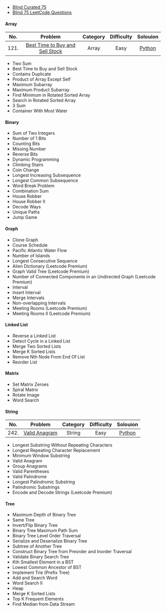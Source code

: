 
- [Blind Curated 75](https://leetcode.com/list/xoqag3yj/)
- [Blind 75 LeetCode Questions](https://leetcode.com/discuss/general-discussion/460599/blind-75-leetcode-questions)

#### **Array**
| No.   | Problem  | Category  | Difficulty | Solouion |
|:--------:|:-----------:|:---------:|:---------:|:---------:|
121.|[Best Time to Buy and Sell Stock](https://leetcode.com/problems/best-time-to-buy-and-sell-stock/) |Array |Easy |  [Python](/Blind%20Curated%2075/python/121-Best-Time-to-Buy-and-Sell-Stock.md)
- Two Sum
- Best Time to Buy and Sell Stock
- Contains Duplicate
- Product of Array Except Self
- Maximum Subarray
- Maximum Product Subarray
- Find Minimum in Rotated Sorted Array
- Search in Rotated Sorted Array
- 3 Sum
- Container With Most Water
#### **Binary**
- Sum of Two Integers
- Number of 1 Bits
- Counting Bits
- Missing Number
- Reverse Bits
- Dynamic Programming
- Climbing Stairs
- Coin Change
- Longest Increasing Subsequence
- Longest Common Subsequence
- Word Break Problem
- Combination Sum
- House Robber
- House Robber II
- Decode Ways
- Unique Paths
- Jump Game
#### **Graph**
- Clone Graph
- Course Schedule
- Pacific Atlantic Water Flow
- Number of Islands
- Longest Consecutive Sequence
- Alien Dictionary (Leetcode Premium)
- Graph Valid Tree (Leetcode Premium)
- Number of Connected Components in an Undirected Graph (Leetcode Premium)
- Interval
- Insert Interval
- Merge Intervals
- Non-overlapping Intervals
- Meeting Rooms (Leetcode Premium)
- Meeting Rooms II (Leetcode Premium)
#### **Linked List**
- Reverse a Linked List
- Detect Cycle in a Linked List
- Merge Two Sorted Lists
- Merge K Sorted Lists
- Remove Nth Node From End Of List
- Reorder List
#### **Matrix**
- Set Matrix Zeroes
- Spiral Matrix
- Rotate Image
- Word Search
#### **String**
| No.   | Problem  | Category  | Difficulty | Solouion |
|:--------:|:-----------:|:---------:|:---------:|:---------:|
242.|[Valid Anagram](https://leetcode.com/problems/valid-anagram/) |String |Easy |  [Python](/Blind%20Curated%2075/python/242-Valid-Anagram.md)
- Longest Substring Without Repeating Characters
- Longest Repeating Character Replacement
- Minimum Window Substring
- Valid Anagram
- Group Anagrams
- Valid Parentheses
- Valid Palindrome
- Longest Palindromic Substring
- Palindromic Substrings
- Encode and Decode Strings (Leetcode Premium)
#### **Tree**
- Maximum Depth of Binary Tree
- Same Tree
- Invert/Flip Binary Tree
- Binary Tree Maximum Path Sum
- Binary Tree Level Order Traversal
- Serialize and Deserialize Binary Tree
- Subtree of Another Tree
- Construct Binary Tree from Preorder and Inorder Traversal
- Validate Binary Search Tree
- Kth Smallest Element in a BST
- Lowest Common Ancestor of BST
- Implement Trie (Prefix Tree)
- Add and Search Word
- Word Search II
- Heap
- Merge K Sorted Lists
- Top K Frequent Elements
- Find Median from Data Stream
